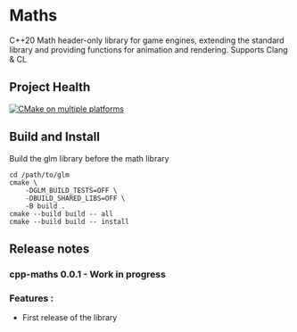 # Maths

C++20 Math header-only library for game engines, extending the standard library and providing functions for animation and rendering. 
Supports Clang & CL

## Project Health


[![CMake on multiple platforms](https://github.com/paulbaudy/cpp-maths/actions/workflows/cmake-multi-platform.yml/badge.svg)](https://github.com/paulbaudy/cpp-maths/actions/workflows/cmake-multi-platform.yml)


## Build and Install

Build the glm library before the math library

```shell
cd /path/to/glm
cmake \
    -DGLM_BUILD_TESTS=OFF \
    -DBUILD_SHARED_LIBS=OFF \
    -B build .
cmake --build build -- all
cmake --build build -- install
```
## Release notes

### cpp-maths 0.0.1 - Work in progress

### Features : 
- First release of the library
